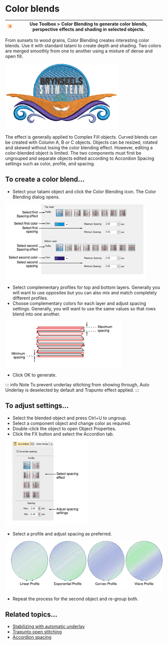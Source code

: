 # Color blends

| ![ColorBlending00124.png](assets/ColorBlending00124.png) | Use Toolbox > Color Blending to generate color blends, perspective effects and shading in selected objects. |
| -------------------------------------------------------- | ----------------------------------------------------------------------------------------------------------- |

From sunsets to wood grains, Color Blending creates interesting color blends. Use it with standard tatami to create depth and shading. Two colors are merged smoothly from one to another using a mixture of dense and open fill.

![ColorBlendingSample3.png](assets/ColorBlendingSample3.png)

The effect is generally applied to Complex Fill objects. Curved blends can be created with Column A, B or C objects. Objects can be resized, rotated and skewed without losing the color blending effect. However, editing a color-blended object is limited. The two components must first be ungrouped and separate objects edited according to Accordion Spacing settings such as color, profile, and spacing.

## To create a color blend...

- Select your tatami object and click the Color Blending icon. The Color Blending dialog opens.

![specialty00125.png](assets/specialty00125.png)

- Select complementary profiles for top and bottom layers. Generally you will want to use opposites but you can also mix and match completely different profiles.
- Choose complementary colors for each layer and adjust spacing settings. Generally, you will want to use the same values so that rows blend into one another.

![specialty00128.png](assets/specialty00128.png)

- Click OK to generate.

::: info Note
To prevent underlay stitching from showing through, Auto Underlay is deselected by default and Trapunto effect applied.
:::

## To adjust settings...

- Select the blended object and press Ctrl+U to ungroup.
- Select a component object and change color as required.
- Double-click the object to open Object Properties.
- Click the FX button and select the Accordion tab.

![specialty00131.png](assets/specialty00131.png)

- Select a profile and adjust spacing as preferred.

![specialty00134.png](assets/specialty00134.png)

- Repeat the process for the second object and re-group both.

## Related topics...

- [Stabilizing with automatic underlay](../../Quality/underlays/Stabilizing_with_automatic_underlay)
- [Trapunto open stitching](Trapunto_open_stitching)
- [Accordion spacing](Accordion_spacing)
